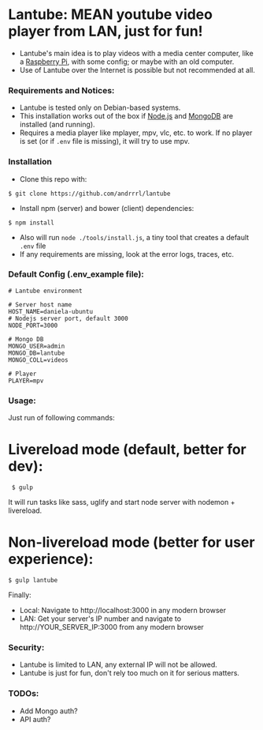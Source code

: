 # Lantube: MEAN youtube video player from LAN, just for fun! #
* Lantube's main idea is to play videos with a media center computer, like a [Raspberry Pi](https://www.raspberrypi.org/), with some config; or maybe with an old computer.
* Use of Lantube over the Internet is possible but not recommended at all.

### Requirements and Notices: ###
* Lantube is tested only on Debian-based systems.
* This installation works out of the box if [Node.js](https://nodejs.org/) and [MongoDB](https://www.mongodb.com/) are installed (and running).
* Requires a media player like mplayer, mpv, vlc, etc. to work. If no player is set (or if `.env` file is missing), it will try to use mpv.

### Installation ###
* Clone this repo with: 
```
$ git clone https://github.com/andrrrl/lantube
```
* Install npm (server) and bower (client) dependencies:
```
$ npm install
```
* Also will run `node ./tools/install.js`, a tiny tool that creates a default `.env` file
* If any requirements are missing, look at the error logs, traces, etc.

### Default Config (.env_example file): ###

```
# Lantube environment

# Server host name
HOST_NAME=daniela-ubuntu
# Nodejs server port, default 3000
NODE_PORT=3000

# Mongo DB
MONGO_USER=admin
MONGO_DB=lantube
MONGO_COLL=videos

# Player
PLAYER=mpv
```

### Usage: ###

Just run of following commands:

# Livereload mode (default, better for dev): 
```
 $ gulp 
```
It will run tasks like sass, uglify and start node server with nodemon + livereload.

# Non-livereload mode (better for user experience):
```
$ gulp lantube
```


Finally:
* Local: Navigate to http://localhost:3000 in any modern browser
* LAN: Get your server's IP number and navigate to http://YOUR_SERVER_IP:3000 from any modern browser

### Security: ###
* Lantube is limited to LAN, any external IP will not be allowed.
* Lantube is just for fun, don't rely too much on it for serious matters.

### TODOs: ###
* Add Mongo auth?
* API auth? 